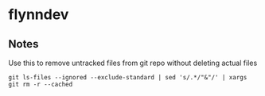 # flynndev


Notes
---
Use this to remove untracked files from git repo without deleting actual files
```
git ls-files --ignored --exclude-standard | sed 's/.*/"&"/' | xargs git rm -r --cached

```
